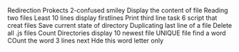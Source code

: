 Redirection Prokects
2-confused smiley
Display the content of file
Reading two files
Least 10 lines
display firstlines
Print third line task 6
script that creat files
Save current state of directory
Duplicating last line of a file
Delete all .js files
Count Directories
display 10 newest file
UNIQUE file
find a word 
COunt the word
3 lines next
Hde this word
letter only
